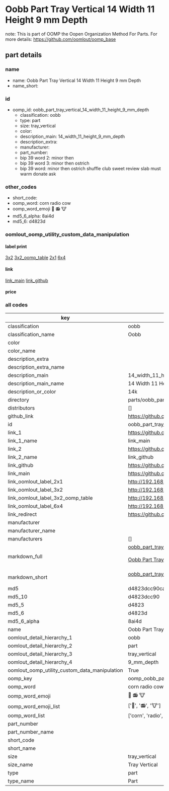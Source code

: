# Oobb Part Tray Vertical 14 Width 11 Height 9 mm Depth  

note: This is part of OOMP the Oopen Organization Method For Parts. For more details: https://github.com/oomlout/oomp_base

##  part details
  







### name
* name: Oobb Part Tray Vertical 14 Width 11 Height 9 mm Depth
* name_short: 
### id
* oomp_id: oobb_part_tray_vertical_14_width_11_height_9_mm_depth
  * classification: oobb
  * type: part
  * size: tray_vertical
  * color: 
  * description_main: 14_width_11_height_9_mm_depth
  * description_extra: 
  * manufacturer: 
  * part_number: 
  * bip 39 word 2: minor then
  * bip 39 word 3: minor then ostrich
  * bip 39 word: minor then ostrich shuffle club sweet review slab must warm donate ask

### other_codes
* short_code: 
* oomp_word: corn radio cow
* oomp_word_emoji :corn: :radio: :cow:
* md5_6_alpha: 8ai4d
* md5_6: d4823d






### oomlout_oomp_utility_custom_data_manipulation
#### label print
[3x2](http://192.168.1.245:1112/?label=oomp%208ai4d)
[3x2_oomp_table](http://192.168.1.108:1112/?label=oomp%208ai4d)
[2x1](http://192.168.1.242:1112/?label=oomp%208ai4d)
[6x4](http://192.168.1.55:1112/?label=oomp%208ai4d)    

#### link

[link_main](https://github.com/oomlout/oomlout_oomp_version_1_messy/tree/main/parts/oobb_part_tray_vertical_14_width_11_height_9_mm_depth) [link_github](https://github.com/oomlout/oomlout_oomp_version_1_messy/tree/main/parts/oobb_part_tray_vertical_14_width_11_height_9_mm_depth)                             

#### price







### all codes 
| key | value |  
| --- | --- |  
| classification | oobb |  
| classification_name | Oobb |  
| color |  |  
| color_name |  |  
| description_extra |  |  
| description_extra_name |  |  
| description_main | 14_width_11_height_9_mm_depth |  
| description_main_name | 14 Width 11 Height 9 mm Depth |  
| description_or_color | 14k |  
| directory | parts/oobb_part_tray_vertical_14_width_11_height_9_mm_depth |  
| distributors | [] |  
| github_link | https://github.com/oomlout/oomlout_oomp_part_src/tree/main/parts/oobb_part_tray_vertical_14_width_11_height_9_mm_depth |  
| id | oobb_part_tray_vertical_14_width_11_height_9_mm_depth |  
| link_1 | https://github.com/oomlout/oomlout_oomp_version_1_messy/tree/main/parts/oobb_part_tray_vertical_14_width_11_height_9_mm_depth |  
| link_1_name | link_main |  
| link_2 | https://github.com/oomlout/oomlout_oomp_version_1_messy/tree/main/parts/oobb_part_tray_vertical_14_width_11_height_9_mm_depth |  
| link_2_name | link_github |  
| link_github | https://github.com/oomlout/oomlout_oomp_version_1_messy/tree/main/parts/oobb_part_tray_vertical_14_width_11_height_9_mm_depth |  
| link_main | https://github.com/oomlout/oomlout_oomp_version_1_messy/tree/main/parts/oobb_part_tray_vertical_14_width_11_height_9_mm_depth |  
| link_oomlout_label_2x1 | http://192.168.1.242:1112/?label=oomp%208ai4d |  
| link_oomlout_label_3x2 | http://192.168.1.245:1112/?label=oomp%208ai4d |  
| link_oomlout_label_3x2_oomp_table | http://192.168.1.108:1112/?label=oomp%208ai4d |  
| link_oomlout_label_6x4 | http://192.168.1.55:1112/?label=oomp%208ai4d |  
| link_redirect | https://github.com/oomlout/oomlout_oomp_version_1_messy/tree/main/parts/oobb_part_tray_vertical_14_width_11_height_9_mm_depth |  
| manufacturer |  |  
| manufacturer_name |  |  
| manufacturers | [] |  
| markdown_full | [oobb_part_tray_vertical_14_width_11_height_9_mm_depth](none)<br>[](none)<br>[Oobb Part Tray Vertical 14 Width 11 Height 9 Mm Depth](none)<br><br> |  
| markdown_short | [oobb_part_tray_vertical_14_width_11_height_9_mm_depth](none)<br><br> |  
| md5 | d4823dcc90caf7136e961c7739f80c69 |  
| md5_10 | d4823dcc90 |  
| md5_5 | d4823 |  
| md5_6 | d4823d |  
| md5_6_alpha | 8ai4d |  
| name | Oobb Part Tray Vertical 14 Width 11 Height 9 mm Depth |  
| oomlout_detail_hierarchy_1 | oobb |  
| oomlout_detail_hierarchy_2 | part |  
| oomlout_detail_hierarchy_3 | tray_vertical |  
| oomlout_detail_hierarchy_4 | 9_mm_depth |  
| oomlout_oomp_utility_custom_data_manipulation | True |  
| oomp_key | oomp_oobb_part_tray_vertical_14_width_11_height_9_mm_depth |  
| oomp_word | corn radio cow |  
| oomp_word_emoji | :corn: :radio: :cow: |  
| oomp_word_emoji_list | [':corn:', ':radio:', ':cow:'] |  
| oomp_word_list | ['corn', 'radio', 'cow'] |  
| part_number |  |  
| part_number_name |  |  
| short_code |  |  
| short_name |  |  
| size | tray_vertical |  
| size_name | Tray Vertical |  
| type | part |  
| type_name | Part |  
